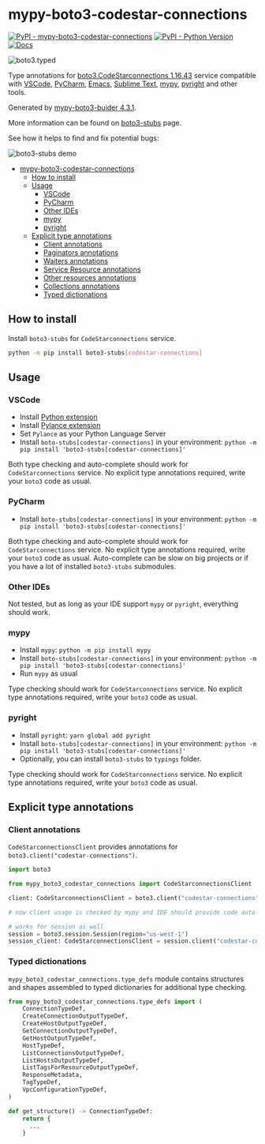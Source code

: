 # mypy-boto3-codestar-connections

[![PyPI - mypy-boto3-codestar-connections](https://img.shields.io/pypi/v/mypy-boto3-codestar-connections.svg?color=blue)](https://pypi.org/project/mypy-boto3-codestar-connections)
[![PyPI - Python Version](https://img.shields.io/pypi/pyversions/mypy-boto3-codestar-connections.svg?color=blue)](https://pypi.org/project/mypy-boto3-codestar-connections)
[![Docs](https://img.shields.io/readthedocs/mypy-boto3-builder.svg?color=blue)](https://mypy-boto3-builder.readthedocs.io/)

![boto3.typed](https://github.com/vemel/mypy_boto3_builder/raw/master/logo.png)

Type annotations for
[boto3.CodeStarconnections 1.16.43](https://boto3.amazonaws.com/v1/documentation/api/1.16.43/reference/services/codestar-connections.html#CodeStarconnections) service
compatible with
[VSCode](https://code.visualstudio.com/),
[PyCharm](https://www.jetbrains.com/pycharm/),
[Emacs](https://www.gnu.org/software/emacs/),
[Sublime Text](https://www.sublimetext.com/),
[mypy](https://github.com/python/mypy),
[pyright](https://github.com/microsoft/pyright)
and other tools.

Generated by [mypy-boto3-buider 4.3.1](https://github.com/vemel/mypy_boto3_builder).

More information can be found on [boto3-stubs](https://pypi.org/project/boto3-stubs/) page.

See how it helps to find and fix potential bugs:

![boto3-stubs demo](https://github.com/vemel/mypy_boto3_builder/raw/master/demo.gif)

- [mypy-boto3-codestar-connections](#mypy-boto3-codestar-connections)
  - [How to install](#how-to-install)
  - [Usage](#usage)
    - [VSCode](#vscode)
    - [PyCharm](#pycharm)
    - [Other IDEs](#other-ides)
    - [mypy](#mypy)
    - [pyright](#pyright)
  - [Explicit type annotations](#explicit-type-annotations)
    - [Client annotations](#client-annotations)
    - [Paginators annotations](#paginators-annotations)
    - [Waiters annotations](#waiters-annotations)
    - [Service Resource annotations](#service-resource-annotations)
    - [Other resources annotations](#other-resources-annotations)
    - [Collections annotations](#collections-annotations)
    - [Typed dictionations](#typed-dictionations)

## How to install

Install `boto3-stubs` for `CodeStarconnections` service.

```bash
python -m pip install boto3-stubs[codestar-connections]
```

## Usage

### VSCode

- Install [Python extension](https://marketplace.visualstudio.com/items?itemName=ms-python.python)
- Install [Pylance extension](https://marketplace.visualstudio.com/items?itemName=ms-python.vscode-pylance)
- Set `Pylance` as your Python Language Server
- Install `boto-stubs[codestar-connections]` in your environment: `python -m pip install 'boto3-stubs[codestar-connections]'`

Both type checking and auto-complete should work for `CodeStarconnections` service.
No explicit type annotations required, write your `boto3` code as usual.

### PyCharm

- Install `boto-stubs[codestar-connections]` in your environment: `python -m pip install 'boto3-stubs[codestar-connections]'`

Both type checking and auto-complete should work for `CodeStarconnections` service.
No explicit type annotations required, write your `boto3` code as usual.
Auto-complete can be slow on big projects or if you have a lot of installed `boto3-stubs` submodules.

### Other IDEs

Not tested, but as long as your IDE support `mypy` or `pyright`, everything should work.

### mypy

- Install `mypy`: `python -m pip install mypy`
- Install `boto-stubs[codestar-connections]` in your environment: `python -m pip install 'boto3-stubs[codestar-connections]'`
- Run `mypy` as usual

Type checking should work for `CodeStarconnections` service.
No explicit type annotations required, write your `boto3` code as usual.

### pyright

- Install `pyright`: `yarn global add pyright`
- Install `boto-stubs[codestar-connections]` in your environment: `python -m pip install 'boto3-stubs[codestar-connections]'`
- Optionally, you can install `boto3-stubs` to `typings` folder.

Type checking should work for `CodeStarconnections` service.
No explicit type annotations required, write your `boto3` code as usual.

## Explicit type annotations

### Client annotations

`CodeStarconnectionsClient` provides annotations for `boto3.client("codestar-connections")`.

```python
import boto3

from mypy_boto3_codestar_connections import CodeStarconnectionsClient

client: CodeStarconnectionsClient = boto3.client("codestar-connections")

# now client usage is checked by mypy and IDE should provide code auto-complete

# works for session as well
session = boto3.session.Session(region="us-west-1")
session_client: CodeStarconnectionsClient = session.client("codestar-connections")
```








### Typed dictionations

`mypy_boto3_codestar_connections.type_defs` module contains structures and shapes assembled
to typed dictionaries for additional type checking.

```python
from mypy_boto3_codestar_connections.type_defs import (
    ConnectionTypeDef,
    CreateConnectionOutputTypeDef,
    CreateHostOutputTypeDef,
    GetConnectionOutputTypeDef,
    GetHostOutputTypeDef,
    HostTypeDef,
    ListConnectionsOutputTypeDef,
    ListHostsOutputTypeDef,
    ListTagsForResourceOutputTypeDef,
    ResponseMetadata,
    TagTypeDef,
    VpcConfigurationTypeDef,
)

def get_structure() -> ConnectionTypeDef:
    return {
      ...
    }
```
